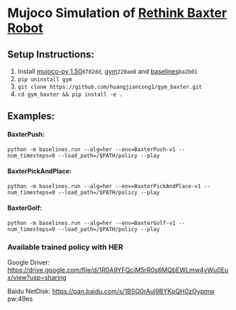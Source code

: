 # Mujoco Simulation of [Rethink Baxter Robot](http://www.mujoco.org/forum/index.php?resources/baxter.17/)
## Setup Instructions:
1. Install [mujoco-py 1.50](https://github.com/openai/mujoco-py)`8702dd`, [gym](https://github.com/openai/gym)`220ae8` and [baselines](https://github.com/openai/baselines)`ba2b01`
2. `pip uninstall gym`
3. `git clone https://github.com/huangjiancong1/gym_baxter.git`
4. `cd gym_baxter && pip install -e .`

## Examples:
#### BaxterPush:
```
python -m baselines.run --alg=her --env=BaxterPush-v1 --num_timesteps=0 --load_path=/$PATH/policy --play
```
#### BaxterPickAndPlace:
```
python -m baselines.run --alg=her --env=BaxterPickAndPlace-v1 --num_timesteps=0 --load_path=/$PATH/policy --play
```
#### BaxterGolf:
```
python -m baselines.run --alg=her --env=BaxterGolf-v1 --num_timesteps=0 --load_path=/$PATH/policy --play
```

### Available trained policy with HER 
Google Driver: https://drive.google.com/file/d/1R0A9YFQciM5rR0s6MQbEWLmw4yWu0Eux/view?usp=sharing

Baidu NetDisk: https://pan.baidu.com/s/1BSO0rAul9BYKpQH0zOypmw  pw:49es
